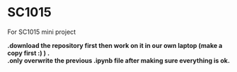 # SC1015
For SC1015 mini project

**.download the repository first then work on it in our own laptop (make a copy first :) )  .**     
**.only overwrite the previous .ipynb file after making sure everything is ok.**
